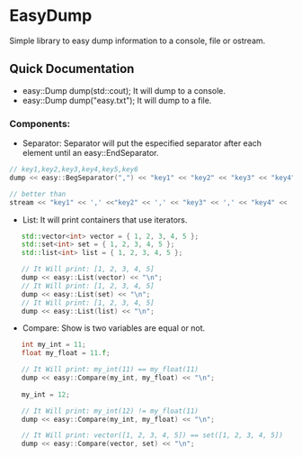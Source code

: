 # EasyDump

Simple library to easy dump information to a console, file or ostream.

## Quick Documentation

* easy::Dump dump(std::cout); It will dump to a console.
* easy::Dump dump("easy.txt"); It will dump to a file.

### Components:

* Separator: Separator will put the especified separator after each element until an easy::EndSeparator.
```cpp
// key1,key2,key3,key4,key5,key6
dump << easy::BegSeparator(",") << "key1" << "key2" << "key3" << "key4" << "key5" << "key6" << easy::EndSperator(",");

// better than
stream << "key1" << ',' <<"key2" << ',' << "key3" << ',' << "key4" << ',' << "key5" << ',' << "key6" << ',';
```
* List: It will print containers that use iterators.
```cpp
   std::vector<int> vector = { 1, 2, 3, 4, 5 };
   std::set<int> set = { 1, 2, 3, 4, 5 };
   std::list<int> list = { 1, 2, 3, 4, 5 };

   // It Will print: [1, 2, 3, 4, 5]
   dump << easy::List(vector) << "\n";
   // It Will print: [1, 2, 3, 4, 5]
   dump << easy::List(set) << "\n";
   // It Will print: [1, 2, 3, 4, 5]
   dump << easy::List(list) << "\n";
```
* Compare: Show is two variables are equal or not.
```cpp
   int my_int = 11;
   float my_float = 11.f;

   // It Will print: my_int(11) == my_float(11)
   dump << easy::Compare(my_int, my_float) << "\n";
   
   my_int = 12;

   // It Will print: my_int(12) != my_float(11)
   dump << easy::Compare(my_int, my_float) << "\n";

   // It Will print: vector([1, 2, 3, 4, 5]) == set([1, 2, 3, 4, 5])
   dump << easy::Compare(vector, set) << "\n";
```